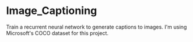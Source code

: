 # Image_Captioning
Train a recurrent neural network to generate captions to images. I'm using Microsoft's COCO dataset for this project.
